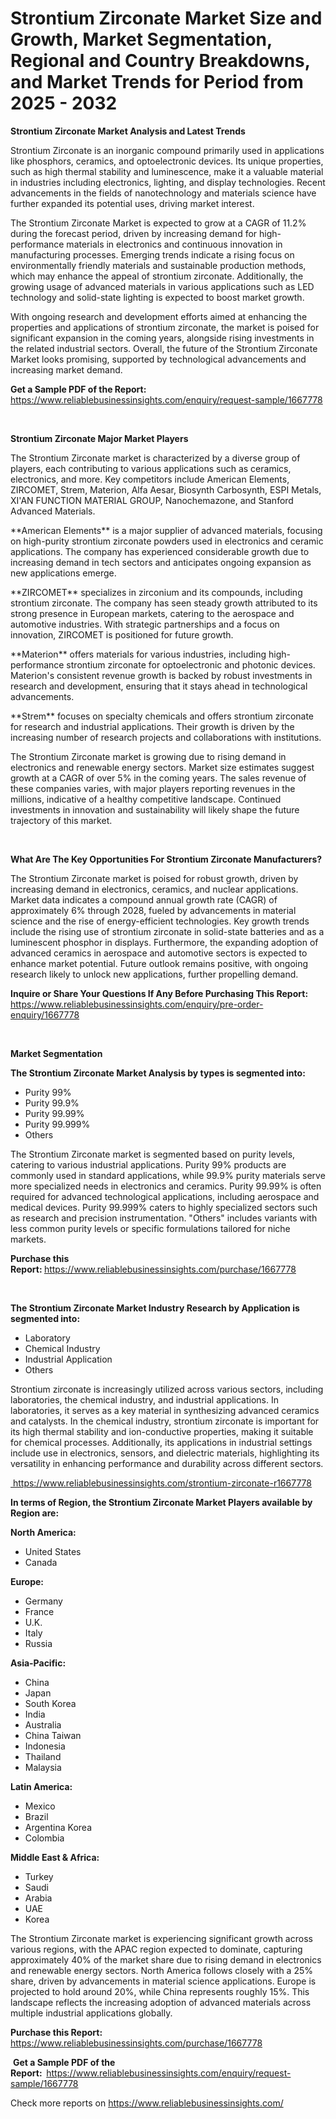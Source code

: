 <p><h1>Strontium Zirconate Market Size and Growth, Market Segmentation, Regional and Country Breakdowns, and Market Trends for Period from 2025 -  2032</h1></p><p><strong>Strontium Zirconate Market Analysis and Latest Trends</strong></p>
<p><p>Strontium Zirconate is an inorganic compound primarily used in applications like phosphors, ceramics, and optoelectronic devices. Its unique properties, such as high thermal stability and luminescence, make it a valuable material in industries including electronics, lighting, and display technologies. Recent advancements in the fields of nanotechnology and materials science have further expanded its potential uses, driving market interest.</p><p>The Strontium Zirconate Market is expected to grow at a CAGR of 11.2% during the forecast period, driven by increasing demand for high-performance materials in electronics and continuous innovation in manufacturing processes. Emerging trends indicate a rising focus on environmentally friendly materials and sustainable production methods, which may enhance the appeal of strontium zirconate. Additionally, the growing usage of advanced materials in various applications such as LED technology and solid-state lighting is expected to boost market growth. </p><p>With ongoing research and development efforts aimed at enhancing the properties and applications of strontium zirconate, the market is poised for significant expansion in the coming years, alongside rising investments in the related industrial sectors. Overall, the future of the Strontium Zirconate Market looks promising, supported by technological advancements and increasing market demand.</p></p>
<p><strong>Get a Sample PDF of the Report:&nbsp;</strong> <a href="https://www.reliablebusinessinsights.com/enquiry/request-sample/1667778?utm_campaign=3292&utm_medium=2&utm_source=Github&utm_content=ia&utm_term=07032025&utm_id=strontium-zirconate">https://www.reliablebusinessinsights.com/enquiry/request-sample/1667778</a></p>
<p>&nbsp;</p>
<p><strong>Strontium Zirconate Major Market Players</strong></p>
<p><p>The Strontium Zirconate market is characterized by a diverse group of players, each contributing to various applications such as ceramics, electronics, and more. Key competitors include American Elements, ZIRCOMET, Strem, Materion, Alfa Aesar, Biosynth Carbosynth, ESPI Metals, XI'AN FUNCTION MATERIAL GROUP, Nanochemazone, and Stanford Advanced Materials.</p><p>**American Elements** is a major supplier of advanced materials, focusing on high-purity strontium zirconate powders used in electronics and ceramic applications. The company has experienced considerable growth due to increasing demand in tech sectors and anticipates ongoing expansion as new applications emerge.</p><p>**ZIRCOMET** specializes in zirconium and its compounds, including strontium zirconate. The company has seen steady growth attributed to its strong presence in European markets, catering to the aerospace and automotive industries. With strategic partnerships and a focus on innovation, ZIRCOMET is positioned for future growth.</p><p>**Materion** offers materials for various industries, including high-performance strontium zirconate for optoelectronic and photonic devices. Materion's consistent revenue growth is backed by robust investments in research and development, ensuring that it stays ahead in technological advancements.</p><p>**Strem** focuses on specialty chemicals and offers strontium zirconate for research and industrial applications. Their growth is driven by the increasing number of research projects and collaborations with institutions.</p><p>The Strontium Zirconate market is growing due to rising demand in electronics and renewable energy sectors. Market size estimates suggest growth at a CAGR of over 5% in the coming years. The sales revenue of these companies varies, with major players reporting revenues in the millions, indicative of a healthy competitive landscape. Continued investments in innovation and sustainability will likely shape the future trajectory of this market.</p></p>
<p>&nbsp;</p>
<p><strong>What Are The Key Opportunities For Strontium Zirconate Manufacturers?</strong></p>
<p><p>The Strontium Zirconate market is poised for robust growth, driven by increasing demand in electronics, ceramics, and nuclear applications. Market data indicates a compound annual growth rate (CAGR) of approximately 6% through 2028, fueled by advancements in material science and the rise of energy-efficient technologies. Key growth trends include the rising use of strontium zirconate in solid-state batteries and as a luminescent phosphor in displays. Furthermore, the expanding adoption of advanced ceramics in aerospace and automotive sectors is expected to enhance market potential. Future outlook remains positive, with ongoing research likely to unlock new applications, further propelling demand.</p></p>
<p><strong>Inquire or Share Your Questions If Any Before Purchasing This Report:</strong> <a href="https://www.reliablebusinessinsights.com/enquiry/pre-order-enquiry/1667778?utm_campaign=3292&utm_medium=2&utm_source=Github&utm_content=ia&utm_term=07032025&utm_id=strontium-zirconate">https://www.reliablebusinessinsights.com/enquiry/pre-order-enquiry/1667778</a></p>
<p>&nbsp;</p>
<p><strong>Market Segmentation</strong></p>
<p><strong>The Strontium Zirconate Market Analysis by types is segmented into:</strong></p>
<p><ul><li>Purity 99%</li><li>Purity 99.9%</li><li>Purity 99.99%</li><li>Purity 99.999%</li><li>Others</li></ul></p>
<p><p>The Strontium Zirconate market is segmented based on purity levels, catering to various industrial applications. Purity 99% products are commonly used in standard applications, while 99.9% purity materials serve more specialized needs in electronics and ceramics. Purity 99.99% is often required for advanced technological applications, including aerospace and medical devices. Purity 99.999% caters to highly specialized sectors such as research and precision instrumentation. "Others" includes variants with less common purity levels or specific formulations tailored for niche markets.</p></p>
<p><strong>Purchase this Report:&nbsp;</strong><a href="https://www.reliablebusinessinsights.com/purchase/1667778?utm_campaign=3292&utm_medium=2&utm_source=Github&utm_content=ia&utm_term=07032025&utm_id=strontium-zirconate">https://www.reliablebusinessinsights.com/purchase/1667778</a></p>
<p>&nbsp;</p>
<p><strong>The Strontium Zirconate Market Industry Research by Application is segmented into:</strong></p>
<p><ul><li>Laboratory</li><li>Chemical Industry</li><li>Industrial Application</li><li>Others</li></ul></p>
<p><p>Strontium zirconate is increasingly utilized across various sectors, including laboratories, the chemical industry, and industrial applications. In laboratories, it serves as a key material in synthesizing advanced ceramics and catalysts. In the chemical industry, strontium zirconate is important for its high thermal stability and ion-conductive properties, making it suitable for chemical processes. Additionally, its applications in industrial settings include use in electronics, sensors, and dielectric materials, highlighting its versatility in enhancing performance and durability across different sectors.</p></p>
<p><a href="https://www.reliablebusinessinsights.com/strontium-zirconate-r1667778?utm_campaign=3292&utm_medium=2&utm_source=Github&utm_content=ia&utm_term=07032025&utm_id=strontium-zirconate">&nbsp;https://www.reliablebusinessinsights.com/strontium-zirconate-r1667778</a></p>
<p><strong>In terms of Region, the Strontium Zirconate Market Players available by Region are:</strong></p>
<p>
    <p> <strong> North America: </strong>
        <ul>
            <li>United States</li>
            <li>Canada</li>
        </ul>
        </p> 
    <p> <strong> Europe: </strong>
        <ul>
            <li>Germany</li>
            <li>France</li>
            <li>U.K.</li>
            <li>Italy</li>
            <li>Russia</li>
        </ul>
        </p> 
    <p> <strong> Asia-Pacific: </strong>
        <ul>
            <li>China</li>
            <li>Japan</li>
            <li>South Korea</li>
            <li>India</li>
            <li>Australia</li>
            <li>China Taiwan</li>
            <li>Indonesia</li>
            <li>Thailand</li>
            <li>Malaysia</li>
        </ul>
        </p> 
    <p> <strong> Latin America: </strong>
        <ul>
            <li>Mexico</li>
            <li>Brazil</li>
            <li>Argentina Korea</li>
            <li>Colombia</li>
        </ul>
        </p> 
    <p> <strong> Middle East & Africa: </strong>
        <ul>
            <li>Turkey</li>
            <li>Saudi</li>
            <li>Arabia</li>
            <li>UAE</li>
            <li>Korea</li>
        </ul>
    </p>
    </p>
<p><p>The Strontium Zirconate market is experiencing significant growth across various regions, with the APAC region expected to dominate, capturing approximately 40% of the market share due to rising demand in electronics and renewable energy sectors. North America follows closely with a 25% share, driven by advancements in material science applications. Europe is projected to hold around 20%, while China represents roughly 15%. This landscape reflects the increasing adoption of advanced materials across multiple industrial applications globally.</p></p>
<p><strong>Purchase this Report: </strong><a href="https://www.reliablebusinessinsights.com/purchase/1667778?utm_campaign=3292&utm_medium=2&utm_source=Github&utm_content=ia&utm_term=07032025&utm_id=strontium-zirconate">https://www.reliablebusinessinsights.com/purchase/1667778</a></p>
<p>&nbsp;<strong>Get a Sample PDF of the Report:&nbsp;&nbsp;</strong><a href="https://www.reliablebusinessinsights.com/enquiry/request-sample/1667778?utm_campaign=3292&utm_medium=2&utm_source=Github&utm_content=ia&utm_term=07032025&utm_id=strontium-zirconate">https://www.reliablebusinessinsights.com/enquiry/request-sample/1667778</a></p>
<p><strong></strong></p>
<p>Check more reports on <a href="https://www.reliablebusinessinsights.com/?utm_campaign=3292&utm_medium=2&utm_source=Github&utm_content=ia&utm_term=07032025&utm_id=strontium-zirconate">https://www.reliablebusinessinsights.com/</a></p>